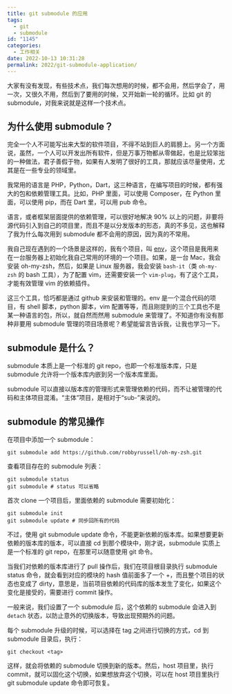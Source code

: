 ```yaml
---
title: git submodule 的应用
tags:
  - git
  - submodule
id: "1145"
categories:
  - 工作相关
date: 2022-10-13 10:31:28
permalink: 2022/git-submodule-application/
---
```


大家有没有发现，有些技术点，我们每次想用的时候，都不会用，然后学会了，用一次，又很久不用，然后到了要用的时候，又开始新一轮的循环。比如 git 的 submodule，对我来说就是这样一个技术点。

<!--more-->

## 为什么使用 submodule？

完全一个人不可能写出来大型的软件项目，不得不站到巨人的肩膀上。另一个方面说，虽然，一个人可以开发出所有软件，但是万事万物都从零做起，也是比较笨拙的一种做法，君子善假于物，如果有人发明了很好的工具，那就应该尽量使用，尤其是在一些专业的领域里。

我常用的语言是 PHP，Python，Dart，这三种语言，在编写项目的时候，都有强大的包和依赖管理工具。比如，PHP 里面，可以使用 Composer，在 Python 里面，可以使用 pip，而在 Dart 里，可以用 pub 命令。

语言，或者框架层面提供的依赖管理，可以很好地解决 90% 以上的问题，非要将源代码引入到自己的项目里，而且不是以分发版本的形态，真的不多见，这也解释了我为什么每次用到 submodule 都不会用的原因，因为真的不常用。

我自己现在遇到的一个场景是这样的，我有个项目，叫 [env](https://github.com/charlestang/env.git)，这个项目是我用来在一台服务器上初始化我自己常用的环境的一个项目。如果，是一台 Mac，我会安装 oh-my-zsh，然后，如果是 Linux 服务器，我会安装 `bash-it`（类 `oh-my-zsh` 的 bash 工具），为了配置 vim，还需要安装一个 `vim-plug`，有了这个工具，才能有效管理 vim 的依赖插件。

这三个工具，恰巧都是通过 github 来安装和管理的。env 是一个混合代码的项目，有 shell 脚本，python 脚本，vim 配置等等，而且刚提到的三个工具也不是某一种语言的包，所以，就自然而然用 submodule 来管理了。不知道你有没有那种非要用 submodule 管理的项目场景呢？希望能留言告诉我，让我也学习一下。

## submodule 是什么？

submodule 本质上是一个标准的 git repo，也即一个标准版本库，只是 submodule 允许将一个版本库内嵌到另一个版本库里面。

submodule 可以直接以版本库的管理形式来管理依赖的代码，而不让被管理的代码和主体项目混淆。“主体”项目，是相对于“sub-”来说的。

## submodule 的常见操作

在项目中添加一个 submodule：

```shell
git submodule add https://github.com/robbyrussell/oh-my-zsh.git
```

查看项目存在的 submodule 列表：

```shell
git submodule status
git submodule # status 可以省略
```

首次 clone 一个项目后，里面依赖的 submodule 需要初始化：

```shell
git submodule init
git submodule update # 同步回所有的代码
```

不过，使用 git submodule update 命令，不能更新依赖的版本库。如果想要更新依赖的版本库的版本，可以直接 cd 到那个模块中，刚才说，submodule 实质上是一个标准的 git repo，在那里可以随意使用 git 命令。

当我们对依赖的版本库进行了 pull 操作后，我们在项目根目录执行 submodule status 命令，就会看到对应的模块的 hash 值前面多了一个 +，而且整个项目的状态也变成了 dirty，意思是，当前项目依赖的代码库的版本发生了变化，如果这个变化是接受的，需要进行 commit 操作。

一般来说，我们设置了一个 submodule 后，这个依赖的 submodule 会进入到 `detach` 状态，以防止意外的切换版本，导致出现预期外的问题。

每个 submodule 升级的时候，可以选择在 tag 之间进行切换的方式，cd 到 submodule 目录后，执行：

```shell
git checkout <tag>
```

这样，就会将依赖的 submodule 切换到新的版本。然后，host 项目里，执行 commit，就可以固化这个切换，如果想放弃这个切换，可以在 host 项目里执行 git submodule update 命令即可恢复。